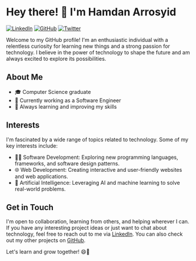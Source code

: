 # Hey there! 👋 I'm Hamdan Arrosyid

[![LinkedIn](https://img.shields.io/badge/LinkedIn-hamdanarrosyid-blue)](https://www.linkedin.com/in/hamdan-arosyid-52b5ba1a4/)
[![GitHub](https://img.shields.io/github/followers/hamdanarrosyid?label=follow&style=social)](https://github.com/hamdanarrosyid)
[![Twitter](https://img.shields.io/twitter/follow/hamdanarrosyid?style=social)](https://twitter.com/arosyid_hamdan)

Welcome to my GitHub profile! I'm an enthusiastic individual with a relentless curiosity for learning new things and a strong passion for technology. I believe in the power of technology to shape the future and am always excited to explore its possibilities.

## About Me

- 🎓 Computer Science graduate
- 💼 Currently working as a Software Engineer
- 🌱 Always learning and improving my skills

## Interests

I'm fascinated by a wide range of topics related to technology. Some of my key interests include:

- 👩‍💻 Software Development: Exploring new programming languages, frameworks, and software design patterns.
- 🌐 Web Development: Creating interactive and user-friendly websites and web applications.
- 🤖 Artificial Intelligence: Leveraging AI and machine learning to solve real-world problems.

<!--
## Current Projects

I'm always working on exciting projects to sharpen my skills and contribute to the tech community. Some of my ongoing projects include:

- 📱 Developing a mobile app for language learning with gamification features.
- 🌐 Building a personal website to showcase my portfolio and blog about tech-related topics.
- 🤖 Creating a chatbot using natural language processing for customer support automation.
-->
## Get in Touch

I'm open to collaboration, learning from others, and helping wherever I can. If you have any interesting project ideas or just want to chat about technology, feel free to reach out to me via [LinkedIn](https://www.linkedin.com/in/hamdan-arosyid-52b5ba1a4/). You can also check out my other projects on [GitHub](https://github.com/hamdanarrosyid).

Let's learn and grow together! 😄🚀
